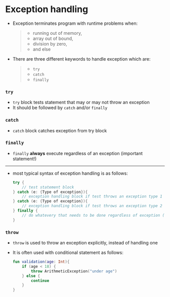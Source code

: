 # Exception handling

- Exception terminates program with runtime problems when:

  > - running out of memory,
  > - array out of bound,
  > - division by zero,
  > - and else

- There are three different keywords to handle exception which are:

  > - `try`
  > - `catch`
  > - `finally`

### `try`

- `try` block tests statement that may or may not throw an exception
- It should be followed by `catch` and/or `finally`

### `catch`

- `catch` block catches exception from try block

### `finally`

- `finally` **always** execute regardless of an exception (important statement!)

___

- most typical syntax of exception handling is as follows:

  ```kotlin
  try {
      // test statement block    
  } catch (e: {Type of exception}){
      // exception handling block if test throws an exception type 1
  } catch (e: {Type of exception}){
      // exception handling block if test throws an exception type 2
  } finally {
      // do whatevery that needs to be done regardless of exception (i.e. memory cleanup)
  }
  ```
  



### `throw`

- `throw` is used to throw an exception explicitly, instead of handling one

- It is often used with conditional statement as follows:

  ```kotlin
  fun validation(age: Int){
      if (age < 18) {
          throw ArithmeticException("under age")
      } else {
          continue
      }
  }
  ```
